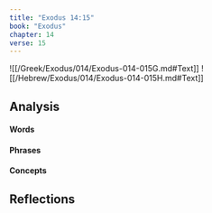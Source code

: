 ```yaml
---
title: "Exodus 14:15"
book: "Exodus"
chapter: 14
verse: 15
---
```

![[/Greek/Exodus/014/Exodus-014-015G.md#Text]]
![[/Hebrew/Exodus/014/Exodus-014-015H.md#Text]]

## Analysis

#### Words

#### Phrases

#### Concepts

## Reflections
